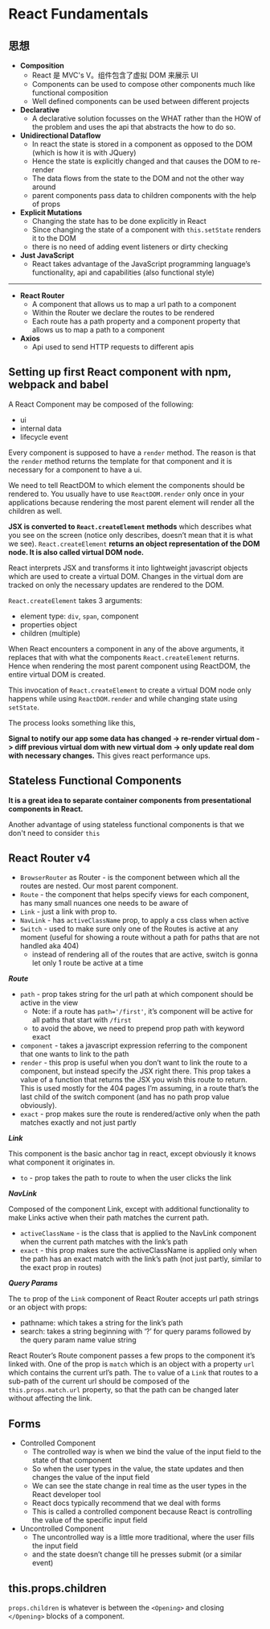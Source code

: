 # React Fundamentals

## 思想

* __Composition__
  * React 是 MVC's V。组件包含了虚拟 DOM 来展示 UI
  * Components can be used to compose other components much like functional composition
  * Well defined components can be used between different projects
* __Declarative__
  * A declarative solution focusses on the WHAT rather than the HOW of the problem and uses the api that abstracts the how to do so.
* __Unidirectional Dataflow__
  * In react the state is stored in a component as opposed to the DOM (which is how it is with JQuery)
  * Hence the state is explicitly changed and that causes the DOM to re-render
  * The data flows from the state to the DOM and not the other way around
  * parent components pass data to children components with the help of props
* __Explicit Mutations__
  * Changing the state has to be done explicitly in React
  * Since changing the state of a component with `this.setState` renders it to the DOM
  * there is no need of adding event listeners or dirty checking
* __Just JavaScript__
    * React takes advantage of the JavaScript programming language’s functionality, api and capabilities (also functional style)

---

* __React Router__
  * A component that allows us to map a url path to a component
  * Within the Router we declare the routes to be rendered
  * Each route has a path property and a component property that allows us to map a path to a component
* __Axios__
  * Api used to send HTTP requests to different apis

## Setting up first React component with npm, webpack and babel

A React Component may be composed of the following:

* ui
* internal data
* lifecycle event

Every component is supposed to have a `render` method. The reason is that the `render` method returns the template for that component and it is necessary for a component to have a ui.

We need to tell ReactDOM to which element the components should be rendered to. You usually have to use `ReactDOM.render` only once in your applications because rendering the most parent element will render all the children as well.

**JSX is converted to `React.createElement` methods** which describes what you see on the screen (notice only describes, doesn’t mean that it is what we see). `React.createElement` **returns an object representation of the DOM node. It is also called virtual DOM node.**

React interprets JSX and transforms it into lightweight javascript objects which are used to create a virtual DOM. Changes in the virtual dom are tracked on only the necessary updates are rendered to the DOM.

`React.createElement` takes 3 arguments:

* element type: `div`, `span`, component
* properties object
* children (multiple)

When React encounters a component in any of the above arguments, it replaces that with what the components `React.createElement` returns. Hence when rendering the most parent component using ReactDOM, the entire virtual DOM is created.

This invocation of `React.createElement` to create a virtual DOM node only happens while using `ReactDOM.render` and while changing state using `setState`.

The process looks something like this,

**Signal to notify our app some data has changed -> re-render virtual dom -> diff previous virtual dom with new virtual dom -> only update real dom with necessary changes.** This gives react performance ups.

## Stateless Functional Components

__It is a great idea to separate container components from presentational components in React.__

Another advantage of using stateless functional components is that we don't need to consider `this`

## React Router v4

* `BrowserRouter` as Router - is the component between which all the routes are nested. Our most parent component.
* `Route` - the component that helps specify views for each component, has many small nuances one needs to be aware of
* `Link` - just a link with prop to.
* `NavLink` - has `activeClassName` prop, to apply a css class when active
* `Switch` - used to make sure only one of the Routes is active at any moment (useful for showing a route without a path for paths that are not handled aka 404)
  * instead of rendering all of the routes that are active, switch is gonna let only 1 route be active at a time

__*Route*__

* `path` - prop takes string for the url path at which component should be active in the view
  * Note: if a route has `path='/first'`, it’s component will be active for all paths that start with `/first`
  * to avoid the above, we need to prepend prop path with keyword exact
* `component` - takes a javascript expression referring to the component that one wants to link to the path
* `render` - this prop is useful when you don’t want to link the route to a component, but instead specify the JSX right there. This prop takes a value of a function that returns the JSX you wish this route to return. This is used mostly for the 404 pages I’m assuming, in a route that’s the last child of the switch component (and has no path prop value obviously).
* `exact` - prop makes sure the route is rendered/active only when the path matches exactly and not just partly

__*Link*__

This component is the basic anchor tag in react, except obviously it knows what component it originates in.

* `to` - prop takes the path to route to when the user clicks the link

__*NavLink*__

Composed of the component Link, except with additional functionality to make Links active when their path matches the current path.

* `activeClassName` - is the class that is applied to the NavLink component when the current path matches with the link’s path
* `exact` - this prop makes sure the activeClassName is applied only when the path has an exact match with the link’s path (not just partly, similar to the exact prop in routes)

__*Query Params*__

The `to` prop of the `Link` component of React Router accepts url path strings or an object with props:
* pathname: which takes a string for the link’s path
* search: takes a string beginning with ‘?’ for query params followed by the query param name value string

React Router’s Route component passes a few props to the component it’s linked with. One of the prop is `match` which is an object with a property `url` which contains the current url’s path. The `to` value of a `Link` that routes to a sub-path of the current url should be composed of the `this.props.match.url` property, so that the path can be changed later without affecting the link.

## Forms

* Controlled Component
  * The controlled way is when we bind the value of the input field to the state of that component
  * So when the user types in the value, the state updates and then changes the value of the input field
  * We can see the state change in real time as the user types in the React developer tool
  * React docs typically recommend that we deal with forms
  * This is called a controlled component because React is controlling the value of the specific input field
* Uncontrolled Component
  * The uncontrolled way is a little more traditional, where the user fills the input field
  * and the state doesn’t change till he presses submit (or a similar event)

## this.props.children

`props.children` is whatever is between the `<Opening>` and closing `</Opening>` blocks of a component.
